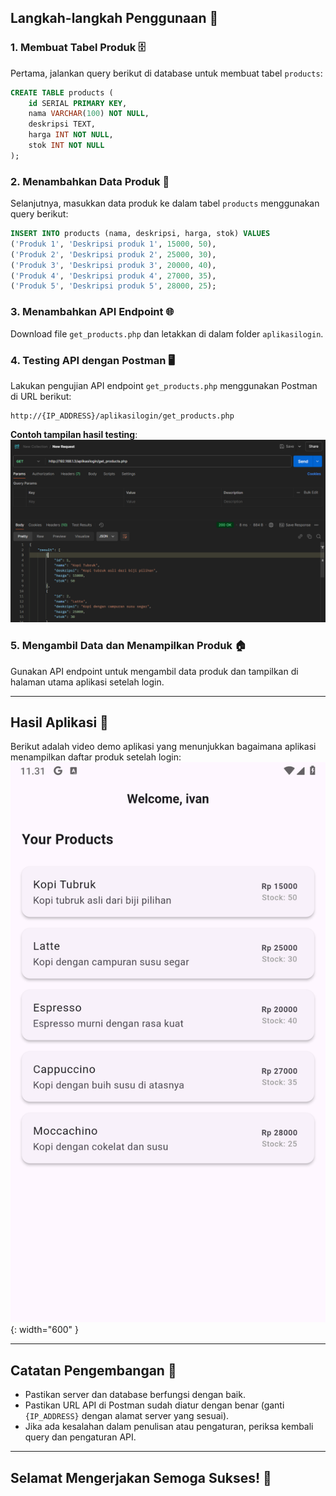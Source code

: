 ## **Langkah-langkah Penggunaan** 🚀

### 1. **Membuat Tabel Produk** 🗄️
Pertama, jalankan query berikut di database untuk membuat tabel `products`:

```sql
CREATE TABLE products (
    id SERIAL PRIMARY KEY,
    nama VARCHAR(100) NOT NULL,
    deskripsi TEXT,
    harga INT NOT NULL,
    stok INT NOT NULL
);
```

### 2. **Menambahkan Data Produk** 🧩
Selanjutnya, masukkan data produk ke dalam tabel `products` menggunakan query berikut:

```sql
INSERT INTO products (nama, deskripsi, harga, stok) VALUES
('Produk 1', 'Deskripsi produk 1', 15000, 50),
('Produk 2', 'Deskripsi produk 2', 25000, 30),
('Produk 3', 'Deskripsi produk 3', 20000, 40),
('Produk 4', 'Deskripsi produk 4', 27000, 35),
('Produk 5', 'Deskripsi produk 5', 28000, 25);
```

### 3. **Menambahkan API Endpoint** 🌐
Download file `get_products.php` dan letakkan di dalam folder `aplikasilogin`.

### 4. **Testing API dengan Postman** 🖥️
Lakukan pengujian API endpoint `get_products.php` menggunakan Postman di URL berikut:
```
http://{IP_ADDRESS}/aplikasilogin/get_products.php
```
**Contoh tampilan hasil testing**:
![Testing API](assets/hasil-running-postman.png)

### 5. **Mengambil Data dan Menampilkan Produk** 🏠
Gunakan API endpoint untuk mengambil data produk dan tampilkan di halaman utama aplikasi setelah login.

---

## **Hasil Aplikasi** 🎥

Berikut adalah video demo aplikasi yang menunjukkan bagaimana aplikasi menampilkan daftar produk setelah login:
![Running Program](assets/hasil-running-program.png){: width="600" }

---

## **Catatan Pengembangan** 📝

- Pastikan server dan database berfungsi dengan baik.
- Pastikan URL API di Postman sudah diatur dengan benar (ganti `{IP_ADDRESS}` dengan alamat server yang sesuai).
- Jika ada kesalahan dalam penulisan atau pengaturan, periksa kembali query dan pengaturan API.

---

## **Selamat Mengerjakan Semoga Sukses!** 🎉
